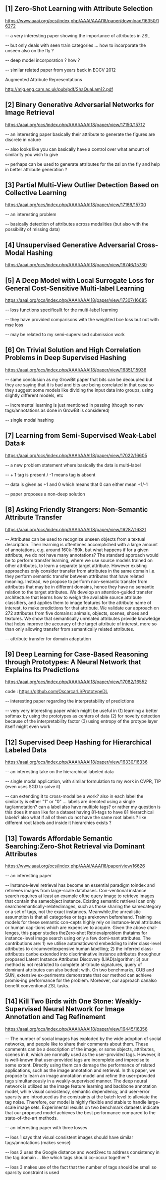 
[1] Zero-Shot Learning with Attribute Selection
--------------------------------------------------------

https://www.aaai.org/ocs/index.php/AAAI/AAAI18/paper/download/16350/16272

-- a very interesting paper showing the importance of attributes in ZSL

-- but only deals with seen train categories ... how to incorporate the unseen also on the fly ?

-- deep model incorporation ? how ? 

-- similar related paper from years back in ECCV 2012

Augmented Attribute Representations

http://mlg.eng.cam.ac.uk/pub/pdf/ShaQuaLam12.pdf

[2] Binary Generative Adversarial Networks for Image Retrieval
--------------------------------------------------------

https://aaai.org/ocs/index.php/AAAI/AAAI18/paper/view/17150/15712

-- an interesting paper basically their attribute to generate the  figures are discrete in nature

-- also looks like you can basically have a control over what amount of similarity you wish to give 

-- perhaps can be used to generate attributes for the zsl on the fly and help in better attribute generation ?

[3] Partial Multi-View Outlier Detection Based on Collective Learning
--------------------------------------------------------

https://aaai.org/ocs/index.php/AAAI/AAAI18/paper/view/17166/15700

-- an interesting problem

-- basically detection of attributes across modalities (but also with the possibility of missing data)

[4] Unsupervised Generative Adversarial Cross-Modal Hashing
--------------------------------------------------------

https://aaai.org/ocs/index.php/AAAI/AAAI18/paper/view/16746/15730


[5] A Deep Model with Local Surrogate Loss for General Cost-Sensitive Multi-label Learning
--------------------------------------------------------

https://aaai.org/ocs/index.php/AAAI/AAAI18/paper/view/17307/16685

-- loss functions specificallt for the multi-label learning 

-- they have provided comparisons with the weighted bce loss but not with mse loss 

-- may be related to my semi-supervised submission work

[6] On Trivial Solution and High Correlation Problems in Deep Supervised Hashing
--------------------------------------------------------

https://aaai.org/ocs/index.php/AAAI/AAAI18/paper/view/16351/15936

-- same conclusion as my GrowBit paper that bits can be decoupled but they are saying that it is bad and bits are being correlated in that case so they suggest some models like dividing the input data into groups, using slightly different models, etc

-- incremental learning is just mentioned in passing (though no new tags/annotations as done in GrowBit is considered)

-- single modal hashing


[7] Learning from Semi-Supervised Weak-Label Data∗
--------------------------------------------------------

https://aaai.org/ocs/index.php/AAAI/AAAI18/paper/view/17022/16605

-- a new problem statement where basically the data is multi-label 

-- + 1 tag is present / -1 means tag is absent 

-- data is given as +1 and 0 which means that 0 can either mean +1/-1

-- paper proposes a non-deep solution


[8] Asking Friendly Strangers: Non-Semantic Attribute Transfer
--------------------------------------------------------

https://aaai.org/ocs/index.php/AAAI/AAAI18/paper/view/16287/16321

-- Attributes can be used to recognize unseen objects from a textual description. Their learning is oftentimes accomplished with a large amount of annotations, e.g. around 160k-180k, but what happens if for a given attribute, we do not have many annotations? The standard approach would be to perform transfer learning, where we use source models trained on other attributes, to learn a separate target attribute. However existing approaches only consider transfer from attributes in the same domain i.e. they perform semantic transfer between attributes that have related meaning. Instead, we propose to perform non-semantic transfer from attributes that may be in different domains, hence they have no semantic relation to the target attributes. We develop an attention-guided transfer architecture that learns how to weigh the available source attribute classifiers, and applies them to image features for the attribute name of interest, to make predictions for that attribute. We validate our approach on 272 attributes from five domains: animals, objects, scenes, shoes and textures. We show that semantically unrelated attributes provide knowledge that helps improve the accuracy of the target attribute of interest, more so than only allowing transfer from semantically related attributes.

-- attribute transfer for domain adaptation

[9] Deep Learning for Case-Based Reasoning through Prototypes: A Neural Network that Explains Its Predictions
--------------------------------------------------------

https://aaai.org/ocs/index.php/AAAI/AAAI18/paper/view/17082/16552

code : https://github.com/OscarcarLi/PrototypeDL

-- interesting paper regarding the interpretability of predictions

-- very very interesting paper which might be useful in (1) learning a better softmax by using the prototypes as centers of data (2) for novelty detection because of the interpretability factor (3) using entropy of the protype layer itself might even work

[12] Supervised Deep Hashing for Hierarchical Labeled Data
--------------------------------------------------------

https://aaai.org/ocs/index.php/AAAI/AAAI18/paper/view/16330/16336

-- an interesting take on the hierarchical labeled data

-- single modal application, with similar formulation to my work in CVPR, TIP (even uses SGD to solve it)

-- can extending it to cross-modal be a work? also in each label the similarity is either "1" or "0" ... labels are denoted using a single tag/annotation? can a label also have multiple tags? or rather my question is this does it mean like for a dataset having 81-tags to have 81 hierarchical labels? also what if all of them do not have the same root labels ? like different root labels and inside it hierarchies exists ?


[13] Towards Affordable Semantic Searching:Zero-Shot Retrieval via Dominant Attributes
--------------------------------------------------------

https://www.aaai.org/ocs/index.php/AAAI/AAAI18/paper/view/16626

-- an interesting paper 

-- Instance-level retrieval has become an essential paradigm toindex and retrieves images from large-scale databases. Con-ventional instance search requires at least an example ofthe query image to retrieve images that contain the sameobject instance. Existing semantic retrieval can only searchsemantically-relatedimages, such as those sharing the samecategory or a set of tags, not the exact instances. Meanwhile,the unrealistic assumption is that all categories or tags areknown beforehand. Training models for these semantic con-cepts highly rely on instance-level attributes or human cap-tions which are expensive to acquire. Given the above chal-lenges, this paper studies theZero-shot Retrievalproblem thataims for instance-level image search using only a few domi-nant attributes. The contributions are: 1) we utilise automaticword embedding to infer class-level attributes to circumventexpensive human labelling; 2) the inferred class-attributes canbe extended into discriminative instance attributes throughour proposed Latent Instance Attributes Discovery (LIAD)algorithm; 3) our method is not restricted to complete at-tribute signatures, query of dominant attributes can also bedealt with. On two benchmarks, CUB and SUN, extensive ex-periments demonstrate that our method can achieve promis-ing performance for the problem. Moreover, our approach canalso benefit conventional ZSL tasks.

[14] Kill Two Birds with One Stone: Weakly-Supervised Neural Network for Image Annotation and Tag Refinement
--------------------------------------------------------

https://aaai.org/ocs/index.php/AAAI/AAAI18/paper/view/16445/16356

-- The number of social images has exploded by the wide adoption of social networks, and people like to share their comments about them. These comments can be a description of the image, or some objects, attributes, scenes in it, which are normally used as the user-provided tags. However, it is well-known that user-provided tags are incomplete and imprecise to some extent. Directly using them can damage the performance of related applications, such as the image annotation and retrieval. In this paper, we propose to learn an image annotation model and refine the user-provided tags simultaneously in a weakly-supervised manner. The deep neural network is utilized as the image feature learning and backbone annotation model, while visual consistency, semantic dependency, and user-error sparsity are introduced as the constraints at the batch level to alleviate the tag noise. Therefore, our model is highly flexible and stable to handle large-scale image sets. Experimental results on two benchmark datasets indicate that our proposed model achieves the best performance compared to the state-of-the-art methods.

-- an interesting paper with three losses

-- loss 1 says that visual consistent images should have similar tags/annotations (makes sense)

-- loss 2 uses the Google distance and word2vec to address consistency in the tag domain ... like which tags should co-occur together ?

-- loss 3 makes use of the fact that the number of tags should be small so sparsity constraint is used













